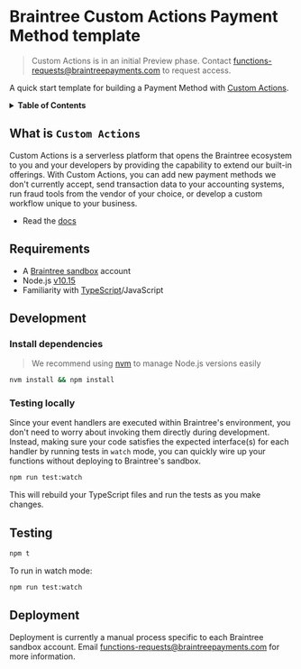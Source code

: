 # Braintree Custom Actions Payment Method template

> Custom Actions is in an initial Preview phase. Contact functions-requests@braintreepayments.com to request access.

A quick start template for building a Payment Method with [Custom Actions](#what-is-custom-actions).

<details>
<summary><strong>Table of Contents</strong></summary>

- [Braintree Custom Actions Payment Method template](#braintree-custom-actions-payment-method-template)
  - [What is `Custom Actions`](#what-is-custom-actions)
  - [Requirements](#requirements)
  - [Development](#development)
    - [Install dependencies](#install-dependencies)
    - [Testing locally](#testing-locally)
  - [Testing](#testing)
  - [Deployment](#deployment)

</details>

## What is `Custom Actions`

Custom Actions is a serverless platform that opens the Braintree ecosystem to you and your developers by providing the capability to extend our built-in offerings. With Custom Actions, you can add new payment methods we don't currently accept, send transaction data to your accounting systems, run fraud tools from the vendor of your choice, or develop a custom workflow unique to your business.

- Read the [docs](https://developers.braintreepayments.com/guides/functions/overview)

## Requirements

- A [Braintree sandbox](https://www.braintreepayments.com/sandbox) account
- Node.js [v10.15](https://nodejs.org/en/download/releases/)
- Familiarity with [TypeScript](https://typescriptlang.org)/JavaScript

## Development

### Install dependencies

> We recommend using [nvm](https://github.com/nvm-sh/nvm) to manage Node.js versions easily

```sh
nvm install && npm install
```

### Testing locally

Since your event handlers are executed within Braintree's environment, you don't need to worry about invoking them directly during development. Instead, making sure your code satisfies the expected interface(s) for each handler by running tests in `watch` mode, you can quickly wire up your functions without deploying to Braintree's sandbox.

```sh
npm run test:watch
```

This will rebuild your TypeScript files and run the tests as you make changes.

## Testing

```sh
npm t
```

To run in watch mode:

```sh
npm run test:watch
```

## Deployment

Deployment is currently a manual process specific to each Braintree sandbox account. Email functions-requests@braintreepayments.com for more information.
